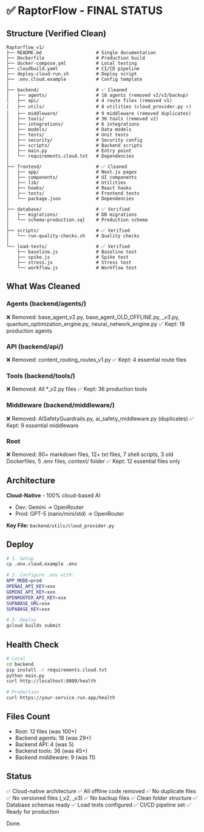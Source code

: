 # ✅ RaptorFlow - FINAL STATUS

## Structure (Verified Clean)

```
Raptorflow_v1/
├── README.md                    # Single documentation
├── Dockerfile                   # Production build  
├── docker-compose.yml           # Local testing
├── cloudbuild.yaml              # CI/CD pipeline
├── deploy-cloud-run.sh          # Deploy script
├── .env.cloud.example           # Config template
│
├── backend/                     # ✅ Cleaned
│   ├── agents/                  # 18 agents (removed v2/v3/backup)
│   ├── api/                     # 4 route files (removed v1)
│   ├── utils/                   # 8 utilities (cloud_provider.py ⭐)
│   ├── middleware/              # 9 middleware (removed duplicates)
│   ├── tools/                   # 36 tools (removed v2)
│   ├── integrations/            # 6 integrations
│   ├── models/                  # Data models
│   ├── tests/                   # Unit tests
│   ├── security/                # Security config
│   ├── scripts/                 # Backend scripts
│   ├── main.py                  # Entry point
│   └── requirements.cloud.txt   # Dependencies
│
├── frontend/                    # ✅ Cleaned
│   ├── app/                     # Next.js pages
│   ├── components/              # UI components
│   ├── lib/                     # Utilities
│   ├── hooks/                   # React hooks
│   ├── tests/                   # Frontend tests
│   └── package.json             # Dependencies
│
├── database/                    # ✅ Verified
│   ├── migrations/              # DB migrations
│   └── schema-production.sql    # Production schema
│
├── scripts/                     # ✅ Verified
│   └── run-quality-checks.sh    # Quality checks
│
└── load-tests/                  # ✅ Verified
    ├── baseline.js              # Baseline test
    ├── spike.js                 # Spike test
    ├── stress.js                # Stress test
    └── workflow.js              # Workflow test
```

## What Was Cleaned

### Agents (backend/agents/)
❌ Removed: base_agent_v2.py, base_agent_OLD_OFFLINE.py, *_v3*.py, quantum_optimization_engine.py, neural_network_engine.py
✅ Kept: 18 production agents

### API (backend/api/)
❌ Removed: content_routing_routes_v1.py
✅ Kept: 4 essential route files

### Tools (backend/tools/)
❌ Removed: All *_v2.py files
✅ Kept: 36 production tools

### Middleware (backend/middleware/)
❌ Removed: AISafetyGuardrails.py, ai_safety_middleware.py (duplicates)
✅ Kept: 9 essential middleware

### Root
❌ Removed: 90+ markdown files, 12+ txt files, 7 shell scripts, 3 old Dockerfiles, 5 .env files, context/ folder
✅ Kept: 12 essential files only

## Architecture

**Cloud-Native** - 100% cloud-based AI
- Dev: Gemini → OpenRouter
- Prod: GPT-5 (nano/mini/std) → OpenRouter

**Key File:** `backend/utils/cloud_provider.py`

## Deploy

```bash
# 1. Setup
cp .env.cloud.example .env

# 2. Configure .env with:
APP_MODE=prod
OPENAI_API_KEY=xxx
GEMINI_API_KEY=xxx
OPENROUTER_API_KEY=xxx
SUPABASE_URL=xxx
SUPABASE_KEY=xxx

# 3. Deploy
gcloud builds submit
```

## Health Check

```bash
# Local
cd backend
pip install -r requirements.cloud.txt
python main.py
curl http://localhost:8080/health

# Production
curl https://your-service.run.app/health
```

## Files Count

- Root: 12 files (was 100+)
- Backend agents: 18 (was 29+)
- Backend API: 4 (was 5)
- Backend tools: 36 (was 45+)
- Backend middleware: 9 (was 11)

## Status

✅ Cloud-native architecture
✅ All offline code removed
✅ No duplicate files
✅ No versioned files (_v2, _v3)
✅ No backup files
✅ Clean folder structure
✅ Database schemas ready
✅ Load tests configured
✅ CI/CD pipeline set
✅ Ready for production

Done.
